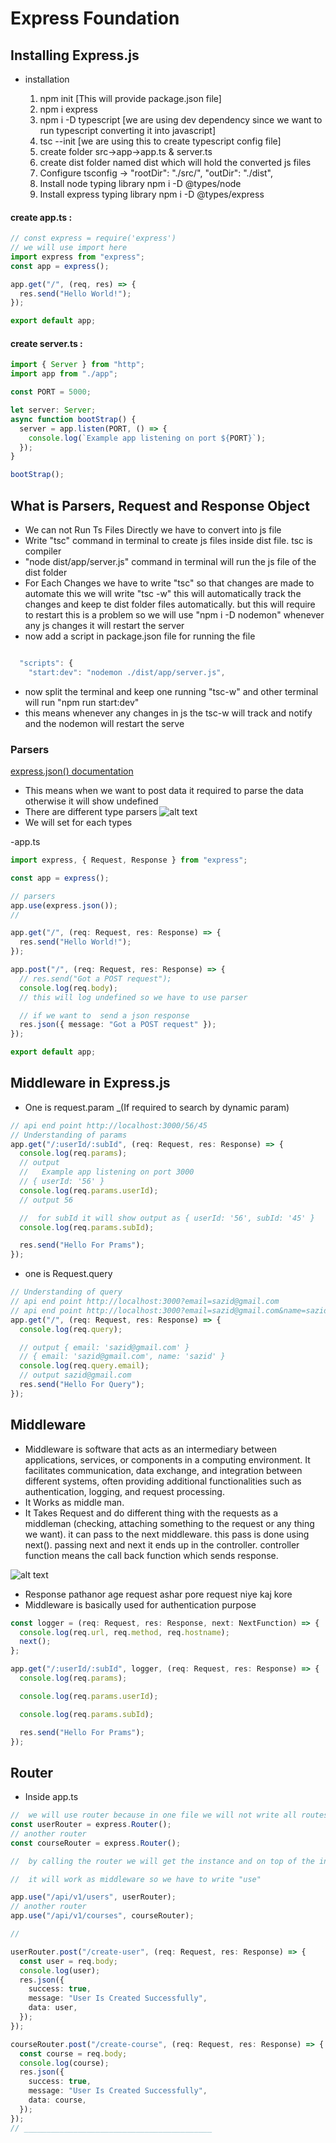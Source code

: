 # Express Foundation

## Installing Express.js

- installation

  1. npm init [This will provide package.json file]
  2. npm i express
  3. npm i -D typescript [we are using dev dependency since we want to run typescript converting it into javascript]
  4. tsc --init [we are using this to create typescript config file]
  5. create folder src->app->app.ts & server.ts
  6. create dist folder named dist which will hold the converted js files
  7. Configure tsconfig -> "rootDir": "./src/", "outDir": "./dist",
  8. Install node typing library npm i -D @types/node
  9. Install express typing library npm i -D @types/express

#### create app.ts :

```javascript
// const express = require('express')
// we will use import here
import express from "express";
const app = express();

app.get("/", (req, res) => {
  res.send("Hello World!");
});

export default app;
```

#### create server.ts :

```javascript
import { Server } from "http";
import app from "./app";

const PORT = 5000;

let server: Server;
async function bootStrap() {
  server = app.listen(PORT, () => {
    console.log(`Example app listening on port ${PORT}`);
  });
}

bootStrap();
```

## What is Parsers, Request and Response Object

- We can not Run Ts Files Directly we have to convert into js file
- Write "tsc" command in terminal to create js files inside dist file. tsc is compiler
- "node dist/app/server.js" command in terminal will run the js file of the dist folder
- For Each Changes we have to write "tsc" so that changes are made to automate this we will write "tsc -w" this will automatically track the changes and keep te dist folder files automatically. but this will require to restart this is a problem so we will use "npm i -D nodemon" whenever any js changes it will restart the server
- now add a script in package.json file for running the file

```js

  "scripts": {
    "start:dev": "nodemon ./dist/app/server.js",

```

- now split the terminal and keep one running "tsc-w" and other terminal will run "npm run start:dev"
- this means whenever any changes in js the tsc-w will track and notify and the nodemon will restart the serve

### Parsers

[express.json() documentation](https://expressjs.com/en/api.html#express.json)

- This means when we want to post data it required to parse the data otherwise it will show undefined
- There are different type parsers
  ![alt text](image.png)
- We will set for each types

-app.ts

```ts
import express, { Request, Response } from "express";

const app = express();

// parsers
app.use(express.json());
//

app.get("/", (req: Request, res: Response) => {
  res.send("Hello World!");
});

app.post("/", (req: Request, res: Response) => {
  // res.send("Got a POST request");
  console.log(req.body);
  // this will log undefined so we have to use parser

  // if we want to  send a json response
  res.json({ message: "Got a POST request" });
});

export default app;
```

## Middleware in Express.js

- One is request.param \_(If required to search by dynamic param)

```ts
// api end point http://localhost:3000/56/45
// Understanding of params
app.get("/:userId/:subId", (req: Request, res: Response) => {
  console.log(req.params);
  // output
  //   Example app listening on port 3000
  // { userId: '56' }
  console.log(req.params.userId);
  // output 56

  //  for subId it will show output as { userId: '56', subId: '45' }
  console.log(req.params.subId);

  res.send("Hello For Prams");
});
```

- one is Request.query

```ts
// Understanding of query
// api end point http://localhost:3000?email=sazid@gmail.com
// api end point http://localhost:3000?email=sazid@gmail.com&name=sazid
app.get("/", (req: Request, res: Response) => {
  console.log(req.query);

  // output { email: 'sazid@gmail.com' }
  // { email: 'sazid@gmail.com', name: 'sazid' }
  console.log(req.query.email);
  // output sazid@gmail.com
  res.send("Hello For Query");
});
```

## Middleware

- Middleware is software that acts as an intermediary between applications, services, or components in a computing environment. It facilitates communication, data exchange, and integration between different systems, often providing additional functionalities such as authentication, logging, and request processing.
- It Works as middle man.
- It Takes Request and do different thing with the requests as a middleman (checking, attaching something to the request or any thing we want). it can pass to the next middleware. this pass is done using next(). passing next and next it ends up in the controller. controller function means the call back function which sends response.

![alt text](image-1.png)

- Response pathanor age request ashar pore request niye kaj kore
- Middleware is basically used for authentication purpose

```ts
const logger = (req: Request, res: Response, next: NextFunction) => {
  console.log(req.url, req.method, req.hostname);
  next();
};

app.get("/:userId/:subId", logger, (req: Request, res: Response) => {
  console.log(req.params);

  console.log(req.params.userId);

  console.log(req.params.subId);

  res.send("Hello For Prams");
});
```

## Router

- Inside app.ts

```ts
//  we will use router because in one file we will not write all routes in case of large project. we must have to separate the router
const userRouter = express.Router();
// another router
const courseRouter = express.Router();

//  by calling the router we will get the instance and on top of the instance we can use get, post and other methods

//  it will work as middleware so we have to write "use"

app.use("/api/v1/users", userRouter);
// another router
app.use("/api/v1/courses", courseRouter);

//

userRouter.post("/create-user", (req: Request, res: Response) => {
  const user = req.body;
  console.log(user);
  res.json({
    success: true,
    message: "User Is Created Successfully",
    data: user,
  });
});

courseRouter.post("/create-course", (req: Request, res: Response) => {
  const course = req.body;
  console.log(course);
  res.json({
    success: true,
    message: "User Is Created Successfully",
    data: course,
  });
});
// __________________________________________
```
